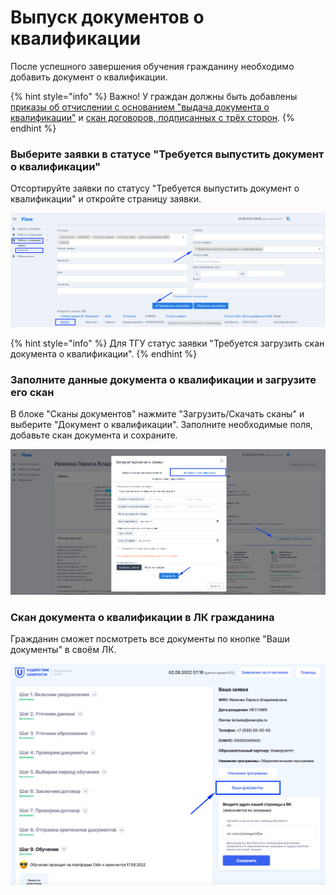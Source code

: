 # Выпуск документов о квалификации

После успешного завершения обучения гражданину необходимо добавить документ о квалификации.

{% hint style="info" %}
Важно! У граждан должны быть добавлены[ приказы об отчислении с основанием "выдача документа о квалификации"](prikazy/#prikazy-na-otchislenie) и [скан договоров, подписанных с трёх сторон](proverka-dokumentov/dobavlenie-podpisannogo-dogovora.md).
{% endhint %}

### Выберите заявки в статусе "Требуется выпустить документ о квалификации"

Отсортируйте заявки по статусу "Требуется выпустить документ о квалификации" и откройте страницу заявки.

![](<.gitbook/assets/image (106).png>)

{% hint style="info" %}
Для ТГУ статус заявки  "Требуется загрузить скан документа о квалификации".
{% endhint %}

### Заполните данные документа о квалификации и загрузите его скан

В блоке "Сканы документов" нажмите "Загрузить/Скачать сканы" и выберите "Документ о квалификации". Заполните необходимые поля, добавьте скан документа и сохраните.

![](<.gitbook/assets/image (37).png>)

### Скан документа о квалификации в ЛК гражданина

Гражданин сможет посмотреть все документы  по кнопке "Ваши документы" в своём ЛК.

![](<.gitbook/assets/image (107).png>)
